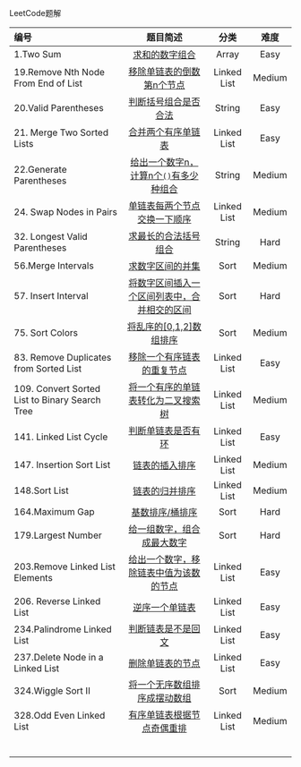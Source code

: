 LeetCode题解

| 编号                                       |                   题目简述                   |     分类      |   难度   |
| :--------------------------------------- | :--------------------------------------: | :---------: | :----: |
| 1.Two Sum                                | [求和的数字组合](https://github.com/paomiange/LeetCode/tree/master/Array/1.Two%20Sum) |    Array    |  Easy  |
| 19.Remove Nth Node From End of List      | [移除单链表的倒数第n个节点](https://github.com/paomiange/LeetCode/tree/master/Linked%20List/19.Remove%20Nth%20Node%20From%20End%20of%20List) | Linked List | Medium |
| 20.Valid Parentheses                     | [判断括号组合是否合法](https://github.com/paomiange/LeetCode/tree/master/String/20.Valid%20Parentheses) |   String    |  Easy  |
| 21. Merge Two Sorted Lists               | [合并两个有序单链表](https://github.com/paomiange/LeetCode/tree/master/Linked%20List/21.Merge%20Two%20Sorted%20Lists) | Linked List |  Easy  |
| 22.Generate Parentheses                  | [ 给出一个数字n，计算n个`()`有多少种组合](https://github.com/paomiange/LeetCode/tree/master/String/22.Generate%20Parentheses) |   String    | Medium |
| 24. Swap Nodes in Pairs                  | [单链表每两个节点交换一下顺序](https://github.com/paomiange/LeetCode/tree/master/Linked%20List/24.Swap%20Nodes%20in%20Pairs) | Linked List | Medium |
| 32. Longest Valid Parentheses            | [求最长的合法括号组合](https://github.com/paomiange/LeetCode/tree/master/String/32.Longest%20Valid%20Parentheses) |   String    |  Hard  |
| 56.Merge Intervals                       | [求数字区间的并集](https://github.com/paomiange/LeetCode/tree/master/Sort/56.Merge%20Intervals) |    Sort     | Medium |
| 57. Insert Interval                      | [将数字区间插入一个区间列表中，合并相交的区间](https://github.com/paomiange/LeetCode/tree/master/Sort/57.Insert%20Interval) |    Sort     |  Hard  |
| 75. Sort Colors                          | [ 将乱序的[0,1,2]数组排序](https://github.com/paomiange/LeetCode/tree/master/Sort/75.Sort%20Colors) |    Sort     | Medium |
| 83. Remove Duplicates from Sorted List   | [移除一个有序链表的重复节点](https://github.com/paomiange/LeetCode/tree/master/Linked%20List/83.Remove%20Duplicates%20from%20Sorted%20List) | Linked List |  Easy  |
| 109. Convert Sorted List to Binary Search Tree | [将一个有序的单链表转化为二叉搜索树](https://github.com/paomiange/LeetCode/tree/master/Linked%20List/109.Convert%20Sorted%20List%20to%20Binary%20Search%20Tree) | Linked List | Medium |
| 141. Linked List Cycle                   | [判断单链表是否有环](https://github.com/paomiange/LeetCode/tree/master/Linked%20List/141.Linked%20List%20Cycle) | Linked List |  Easy  |
| 147. Insertion Sort List                 | [链表的插入排序](https://github.com/paomiange/LeetCode/tree/master/Linked%20List/147.Insertion%20Sort%20List) | Linked List | Medium |
| 148.Sort List                            | [链表的归并排序](https://github.com/paomiange/LeetCode/tree/master/Linked%20List/148.Sort%20List) | Linked List | Medium |
| 164.Maximum Gap                          | [基数排序/桶排序](https://github.com/paomiange/LeetCode/tree/master/Sort/164.Maximum%20Gap) |    Sort     |  Hard  |
| 179.Largest Number                       | [给一组数字，组合成最大数字](https://github.com/paomiange/LeetCode/tree/master/Sort/179.Largest%20Number) |    Sort     |  Hard  |
| 203.Remove Linked List Elements          | [给出一个数字，移除链表中值为该数的节点](https://github.com/paomiange/LeetCode/tree/master/Linked%20List/203.Remove%20Linked%20List%20Elements) | Linked List |  Easy  |
| 206. Reverse Linked List                 | [逆序一个单链表](https://github.com/paomiange/LeetCode/tree/master/Linked%20List/206.Reverse%20Linked%20List) | Linked List |  Easy  |
| 234.Palindrome Linked List               | [判断链表是不是回文](https://github.com/paomiange/LeetCode/tree/master/Linked%20List/234.Palindrome%20Linked%20List) | Linked List |  Easy  |
| 237.Delete Node in a Linked List         | [删除单链表的节点](https://github.com/paomiange/LeetCode/tree/master/Linked%20List/237.Delete%20Node%20in%20a%20Linked%20List) | Linked List |  Easy  |
| 324.Wiggle Sort II                       | [将一个无序数组排序成摆动数组](https://github.com/paomiange/LeetCode/tree/master/Sort/324.Wiggle%20Sort%20II) |    Sort     | Medium |
| 328.Odd Even Linked List                 | [有序单链表根据节点奇偶重排](https://github.com/paomiange/LeetCode/tree/master/Linked%20List/328.Odd%20Even%20Linked%20List) | Linked List | Medium |
|                                          |                                          |             |        |
|                                          |                                          |             |        |
|                                          |                                          |             |        |
|                                          |                                          |             |        |
|                                          |                                          |             |        |
|                                          |                                          |             |        |
